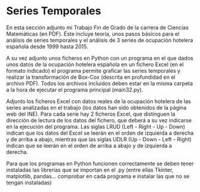 # Series Temporales


En esta sección adjunto mi Trabajo Fin de Grado de la carrera de Ciencias Matemáticas (en PDF). Éste incluye teoría, unos pasos básicos para el análisis de series temporales y el análisis de 3 series de ocupación hotelera española desde 1999 hasta 2015.

A su vez adjunto unos ficheros en Python con un programa en el que dados unos datos de la ocupación hotelera española en un fichero Excel (en el formato indicado) el programa permite graficar las series temporales y realizar la transformación de Box-Cox (descrita en profundidad en el archivo PDF). Todos los archivos incluidos deben estar en la misma carpeta a la hora de ejecutar el programa principal (main32.py).

Adjunto los ficheros Excel con datos reales de la ocupación hotelera de las series analizadas en el trabajo (los datos han sido obtenidos de la página web del INE). Para cada serie hay 2 ficheros Excel, que distinguen la dirección de lectura de los datos del fichero, que deberá a su vez indicarse en la ejecución del programa. Las siglas LRUD (Left - Right - Up - Down) indican que los datos del Excel se leerán en el orden de izquierda a derecha y de arriba a abajo, mientras que las siglas UDLR (Up - Down - Left - Right) indican que se leerán en el orden de arriba a abajo y de izquierda a derecha.

Para que los programas en Python funcionen correctamente se deben tener instaladas las librerías que se importan en el .py (entre ellas Tkinter, matplotlib, pandas... comprobar en cada programa e instalar las que no se tengan instaladas)

